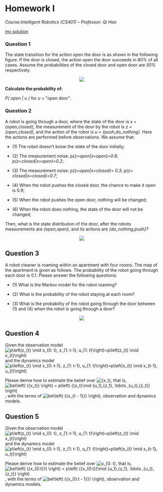 
# Homework Ⅰ

*Course:Intelligent Robotics (CS401) – Professor: Qi Hao*

[my solution](h1.md)

### Question 1

The state transition for the action open the door is as shown in the following figure. If the door is closed, the action open the door succeeds in *80%* of all cases. Assume the probabilities of the closed door and open door are *50%* respectively.

<div align=center> <img src=image/f1.bmp/> </div>

**Calculate the probability of:**

*P( open | u )* for *u =* "open door".

### Question 2

A robot is going through a door, where the state of the door is x = {open,closed}, the measurement of the door by the robot is *z = {open,closed}*, and the action of the robot is *u = {push,do_nothing}*. Here the actions are performed before observations. We assume that:

* (1) The robot doesn't know the state of the door initially;

* (2) The measurement noise: *p(z=open|x=open)=0.8*; *p(z=closed|x=open)=0.2*;

* (3) The measurement noise: *p(z=open|x=closed)= 0.3*; *p(z= closed|x=closed)=0.7*;

* (4) When the robot pushes the closed door, the chance to make it open is 0.9;

* (5) When the robot pushes the open door, nothing will be changed;

* (6) When the robot does nothing, the state of the door will not be changed;

Then, what is the state distribution of the door, after the robots measurements are *{open,open}*, and its actions are *{do_nothing,push}?*

<div align=center> <img src=image/f2.bmp/> </div>

## Question 3

A robot cleaner is roaming within an apartment with four rooms. The map of the apartment is given as follows. The probability of the robot going through each door is 0.1. Please answer the following questions:

* (1) What is the Markov model for the robot roaming?

* (2) What is the probability of the robot staying at each room?

* (3) What is the probability of the robot going through the door between (1) and (4) when the robot is going through a door?

<div align=center> <img src=image/f3.bmp/> </div>

## Question 4

Given the observation model <img src="https://latex.codecogs.com/svg.image?p\left(z_{t}&space;\mid&space;x_{0:&space;t},&space;z_{1:&space;t-1},&space;u_{1:&space;t}\right)=p\left(z_{t}&space;\mid&space;x_{t}\right)" title="p\left(z_{t} \mid x_{0: t}, z_{1: t-1}, u_{1: t}\right)=p\left(z_{t} \mid x_{t}\right)" /> and the dynamics model <img src="https://latex.codecogs.com/svg.image?p\left(x_{t}&space;\mid&space;x_{0:&space;t-1},&space;z_{1:&space;t-1},&space;u_{1:&space;t}\right)=p\left(x_{t}&space;\mid&space;x_{t-1},&space;u_{t}\right)" title="p\left(x_{t} \mid x_{0: t-1}, z_{1: t-1}, u_{1: t}\right)=p\left(x_{t} \mid x_{t-1}, u_{t}\right)" />

Please derive how to estimate the belief over <img src="https://latex.codecogs.com/svg.image?{x_t}" title="{x_t}" />, that is, <img src="https://latex.codecogs.com/svg.image?bel\left(&space;{{x_t}}&space;\right)&space;=&space;p\left(&space;{{x_t}\mid&space;{u_1},{z_1},&space;\ldots&space;,{u_t},{z_t}}&space;\right)" title="bel\left( {{x_t}} \right) = p\left( {{x_t}\mid {u_1},{z_1}, \ldots ,{u_t},{z_t}} \right)" />, with the terms of <img src="https://latex.codecogs.com/svg.image?bel\left(&space;{{x_{t&space;-&space;1}}}&space;\right)" title="bel\left( {{x_{t - 1}}} \right)" />, observation and dynamics models.

## Question 5

Given the observation model <img src="https://latex.codecogs.com/svg.image?p\left(z_{t}&space;\mid&space;x_{0:&space;t},&space;z_{1:&space;t-1},&space;u_{1:&space;t}\right)=p\left(z_{t}&space;\mid&space;x_{t}\right)" title="p\left(z_{t} \mid x_{0: t}, z_{1: t-1}, u_{1: t}\right)=p\left(z_{t} \mid x_{t}\right)" /> and the dynamics model <img src="https://latex.codecogs.com/svg.image?p\left(x_{t}&space;\mid&space;x_{0:&space;t-1},&space;z_{1:&space;t-1},&space;u_{1:&space;t}\right)=p\left(x_{t}&space;\mid&space;x_{t-1},&space;u_{t}\right)" title="p\left(x_{t} \mid x_{0: t-1}, z_{1: t-1}, u_{1: t}\right)=p\left(x_{t} \mid x_{t-1}, u_{t}\right)" />

Please derive how to estimate the belief over <img src="https://latex.codecogs.com/svg.image?x_{0:&space;t}" title="x_{0: t}" />, that is, <img src="https://latex.codecogs.com/svg.image?bel\left(&space;{{x_{0:t}}}&space;\right)&space;=&space;p\left(&space;{{x_{0:t}}\mid&space;{u_1},{z_1},&space;\ldots&space;,{u_t},{z_t}}&space;\right)" title="bel\left( {{x_{0:t}}} \right) = p\left( {{x_{0:t}}\mid {u_1},{z_1}, \ldots ,{u_t},{z_t}} \right)" />, with the terms of <img src="https://latex.codecogs.com/svg.image?bel\left(&space;{{x_{0:t&space;-&space;1}}}&space;\right)" title="bel\left( {{x_{0:t - 1}}} \right)" />, observation and dynamics models.

